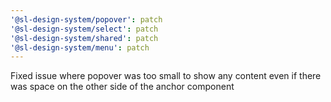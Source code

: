 ```yaml
---
'@sl-design-system/popover': patch
'@sl-design-system/select': patch
'@sl-design-system/shared': patch
'@sl-design-system/menu': patch
---
```


Fixed issue where popover was too small to show any content even if there was space on the other side of the anchor component
